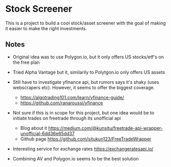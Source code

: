 # Stock Screener

This is a project to build a cool stock/asset screener with the goal of making it easier to make the right investments.

## Notes

* Original idea was to use Polygon.io, but it only offers US stocks/etf's on the free plan
* Tried Alpha Vantage but it, similarily to Polytgon.io only offers US assets
* Still have to investigate yfinance api, but rumors says it's shaky (uses webscrapers etc). However, it seems to offer the biggest coverage.
    * https://algotrading101.com/learn/yfinance-guide/
    * https://github.com/ranaroussi/yfinance

* Not sure if this is in scope for this project, but one idea would be to initiate trades on freetrade through its unofficial api
    * Blog about it https://medium.com/@kunsitu/freetrade-api-wrapper-unofficial-6dd36e65dd37
    * Github page https://github.com/situkun123/FreeTradeWrapper
* Interesting service for exchange rates https://exchangeratesapi.io/
* Combining AV and Polygon.io seems to be the best solution
